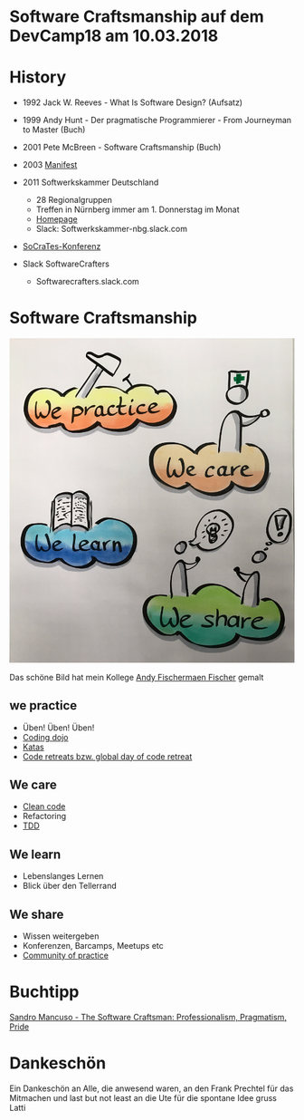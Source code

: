 Software Craftsmanship auf dem DevCamp18 am 10.03.2018
======================================================

# History

* 1992 Jack W. Reeves - What Is Software Design?  (Aufsatz)
* 1999 Andy Hunt - Der pragmatische Programmierer - From Journeyman to Master (Buch)
* 2001 Pete McBreen - Software Craftsmanship (Buch)
* 2003 [Manifest](http://manifesto.softwarecraftsmanship.org)
* 2011 Softwerkskammer Deutschland 
  * 28 Regionalgruppen
  * Treffen in Nürnberg immer am 1. Donnerstag im Monat
   * [Homepage](https://www.softwerkskammer.org/groups/)
   * Slack: Softwerkskammer-nbg.slack.com


* [SoCraTes-Konferenz](https://www.socrates-conference.de)

* Slack SoftwareCrafters
  * Softwarecrafters.slack.com


# Software Craftsmanship


![Foto Andy Fischer](https://github.com/LattiNbg/SoftwareCraftsmanship/blob/master/IMG_2007.JPG "Foto Andy Fischer")

Das schöne Bild hat mein Kollege [Andy Fischermaen Fischer](https://twitter.com/Fischermaen) gemalt

## we practice
* Üben! Üben! Üben!
* [Coding dojo](https://www.it-agile.de/wissen/agiles-engineering/code-katas-und-coding-dojos/)
 * [Katas](http://ccd-school.de/coding-dojo/)
* [Code retreats bzw. global day of code retreat](http://coderetreat.org)

## We care
* [Clean code](http://clean-code-developer.de)
* Refactoring
* [TDD](https://de.m.wikipedia.org/wiki/Testgetriebene_Entwicklung)

## We learn
* Lebenslanges Lernen
* Blick über den Tellerrand 

## We share 
* Wissen weitergeben
* Konferenzen, Barcamps, Meetups etc
* [Community of practice](https://de.m.wikipedia.org/wiki/Community_of_Practice)

# Buchtipp

[Sandro Mancuso - The Software Craftsman: Professionalism, Pragmatism, Pride](https://www.amazon.de/Software-Craftsman-Professionalism-Pragmatism-Robert/dp/0134052501/ref=sr_1_1?s=books-intl-de&ie=UTF8&qid=1520830463&sr=1-1)

# Dankeschön

Ein Dankeschön an Alle, die anwesend waren, an den Frank Prechtel für das Mitmachen und last but not least an die Ute für die spontane Idee
gruss Latti

